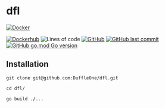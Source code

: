 # dfl

[![Docker](https://github.com/DuffleOne/dfl/workflows/Docker/badge.svg)](https://hub.docker.com/repository/docker/duffleone/dfl)

[![Dockerhub](https://img.shields.io/docker/pulls/duffleone/dfl.svg)](https://hub.docker.com/repository/docker/duffleone/dfl)
![Lines of code](https://img.shields.io/tokei/lines/github/duffleone/dfl)
[![GitHub](https://img.shields.io/github/license/DuffleOne/dfl)](https://github.com/DuffleOne/dfl/blob/main/LICENSE)
[![GitHub last commit](https://img.shields.io/github/last-commit/duffleone/dfl)](https://github.com/DuffleOne/dfl/commits/main)
[![GitHub go.mod Go version](https://img.shields.io/github/go-mod/go-version/DuffleOne/dfl)](https://github.com/DuffleOne/dfl/blob/main/go.mod)

## Installation

`git clone git@github.com:DuffleOne/dfl.git`

`cd dfl/`

`go build ./...`
